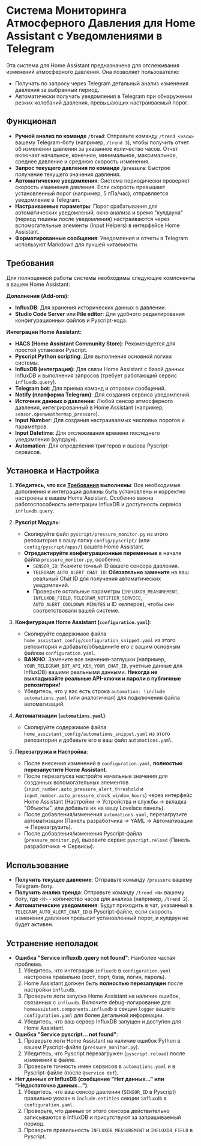 # Система Мониторинга Атмосферного Давления для Home Assistant с Уведомлениями в Telegram

Эта система для Home Assistant предназначена для отслеживания изменений атмосферного давления. Она позволяет пользователю:
- Получать по запросу через Telegram детальный анализ изменения давления за выбранный период.
- Автоматически получать уведомления в Telegram при обнаружении резких колебаний давления, превышающих настраиваемый порог.

## Функционал

- **Ручной анализ по команде `/trend`**: Отправьте команду `/trend <часы>` вашему Telegram-боту (например, `/trend 3`), чтобы получить отчет об изменении давления за указанное количество часов. Отчет включает начальное, конечное, минимальное, максимальное, среднее давление и среднюю скорость изменения.
- **Запрос текущего давления по команде `/pressure`**: Быстрое получение текущего значения давления.
- **Автоматические уведомления**: Система периодически проверяет скорость изменения давления. Если скорость превышает установленный порог (например, 5 гПа/час), отправляется уведомление в Telegram.
- **Настраиваемые параметры**: Порог срабатывания для автоматических уведомлений, окно анализа и время "кулдауна" (период тишины после уведомления) настраиваются через вспомогательные элементы (Input Helpers) в интерфейсе Home Assistant.
- **Форматированные сообщения**: Уведомления и отчеты в Telegram используют Markdown для лучшей читаемости.

## Требования

Для полноценной работы системы необходимы следующие компоненты в вашем Home Assistant:

**Дополнения (Add-ons):**
- **InfluxDB**: Для хранения исторических данных о давлении.
- **Studio Code Server** или **File editor**: Для удобного редактирования конфигурационных файлов и Pyscript-кода.

**Интеграции Home Assistant:**
- **HACS (Home Assistant Community Store)**: Рекомендуется для простой установки Pyscript.
- **Pyscript Python scripting**: Для выполнения основной логики системы.
- **InfluxDB (интеграция)**: Для связи Home Assistant с базой данных InfluxDB и выполнения запросов (требует работающий сервис `influxdb.query`).
- **Telegram bot**: Для приема команд и отправки сообщений.
- **Notify (платформа Telegram)**: Для создания сервиса уведомлений.
- **Источник данных о давлении**: Любой сенсор атмосферного давления, интегрированный в Home Assistant (например, `sensor.openweathermap_pressure`).
- **Input Number**: Для создания настраиваемых числовых порогов и параметров.
- **Input Datetime**: Для отслеживания времени последнего уведомления (кулдаун).
- **Automation**: Для определения триггеров и вызова Pyscript-сервисов.

## Установка и Настройка

1.  **Убедитесь, что все [Требования](#требования) выполнены**: Все необходимые дополнения и интеграции должны быть установлены и корректно настроены в вашем Home Assistant. Особенно важна работоспособность интеграции InfluxDB и доступность сервиса `influxdb.query`.

2.  **Pyscript Модуль**:
    *   Скопируйте файл `pyscript/pressure_monitor.py` из этого репозитория в вашу папку `config/pyscript/` (или `config/pyscript/apps/`) вашего Home Assistant.
    *   **Отредактируйте конфигурационные переменные** в начале файла `pressure_monitor.py`, особенно:
        *   `SENSOR_ID`: Укажите точный ID вашего сенсора давления.
        *   `TELEGRAM_AUTO_ALERT_CHAT_ID`: **Обязательно замените** на ваш реальный Chat ID для получения автоматических уведомлений.
        *   Проверьте остальные параметры (`INFLUXDB_MEASUREMENT`, `INFLUXDB_FIELD`, `TELEGRAM_NOTIFIER_SERVICE`, `AUTO_ALERT_COOLDOWN_MINUTES` и ID хелперов), чтобы они соответствовали вашей системе.

3.  **Конфигурация Home Assistant (`configuration.yaml`)**:
    *   Скопируйте содержимое файла `home_assistant_config/configuration_snippet.yaml` из этого репозитория и добавьте/объедините его с вашим основным файлом `configuration.yaml`.
    *   **ВАЖНО**: Замените все значения-заглушки (например, `YOUR_TELEGRAM_BOT_API_KEY`, `YOUR_CHAT_ID`, учетные данные для InfluxDB) вашими реальными данными. **Никогда не выкладывайте реальные API-ключи и пароли в публичные репозитории!**
    *   Убедитесь, что у вас есть строка `automation: !include automations.yaml` (или аналогичная) для подключения файла автоматизаций.

4.  **Автоматизации (`automations.yaml`)**:
    *   Скопируйте содержимое файла `home_assistant_config/automations_snippet.yaml` из этого репозитория и добавьте его в ваш файл `automations.yaml`.

5.  **Перезагрузка и Настройка**:
    *   После внесения изменений в `configuration.yaml`, **полностью перезапустите Home Assistant**.
    *   После перезапуска настройте начальные значения для созданных вспомогательных элементов (`input_number.auto_pressure_alert_threshold` и `input_number.auto_pressure_check_window_hours`) через интерфейс Home Assistant (Настройки -> Устройства и службы -> вкладка "Объекты", или добавьте их на вашу Lovelace панель).
    *   После добавления/изменения `automations.yaml`, перезагрузите автоматизации (Панель разработчика -> YAML -> Автоматизации -> Перезагрузить).
    *   После добавления/изменения Pyscript-файла (`pressure_monitor.py`), вызовите сервис `pyscript.reload` (Панель разработчика -> Сервисы).

## Использование

-   **Получить текущее давление**: Отправьте команду `/pressure` вашему Telegram-боту.
-   **Получить анализ тренда**: Отправьте команду `/trend <N>` вашему боту, где `<N>` - количество часов для анализа (например, `/trend 2`).
-   **Автоматические уведомления**: Будут приходить в чат, указанный в `TELEGRAM_AUTO_ALERT_CHAT_ID` в Pyscript-файле, если скорость изменения давления превысит установленный порог, и кулдаун не будет активен.


## Устранение неполадок

-   **Ошибка "Service influxdb.query not found"**: Наиболее частая проблема.
    1.  Убедитесь, что интеграция `influxdb` в `configuration.yaml` настроена правильно (хост, порт, база, логин, пароль).
    2.  Home Assistant должен быть **полностью перезапущен** после настройки `influxdb`.
    3.  Проверьте логи запуска Home Assistant на наличие ошибок, связанных с `influxdb`. Включите debug-логирование для `homeassistant.components.influxdb` в секции `logger` вашего `configuration.yaml` для более детальной информации.
    4.  Убедитесь, что ваш сервер InfluxDB запущен и доступен для Home Assistant.
-   **Ошибка "Service pyscript... not found"**:
    1.  Проверьте логи Home Assistant на наличие ошибок Python в вашем Pyscript-файле (`pressure_monitor.py`).
    2.  Убедитесь, что Pyscript перезагружен (`pyscript.reload`) после изменений в файле.
    3.  Проверьте точность имен сервисов в `automations.yaml` и в Pyscript-файле (после `@service def`).
-   **Нет данных от InfluxDB (сообщение "Нет данных..." или "Недостаточно данных...")**:
    1.  Убедитесь, что ваш сенсор давления (`SENSOR_ID` в Pyscript) правильно указан в `include.entities` секции `influxdb` в `configuration.yaml`.
    2.  Проверьте, что данные от этого сенсора действительно записываются в InfluxDB и присутствуют за запрашиваемый период.
    3.  Проверьте правильность `INFLUXDB_MEASUREMENT` и `INFLUXDB_FIELD` в Pyscript.
